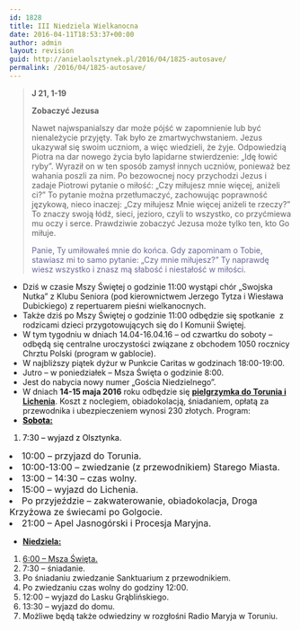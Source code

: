 ```yaml
---
id: 1828
title: III Niedziela Wielkanocna
date: 2016-04-11T18:53:37+00:00
author: admin
layout: revision
guid: http://anielaolsztynek.pl/2016/04/1825-autosave/
permalink: /2016/04/1825-autosave/
---
```

> **J 21, 1-19**
> 
> **Zobaczyć Jezusa**
> 
> Nawet najwspanialszy dar może pójść w zapomnienie lub być nienależycie przyjęty. Tak było ze zmartwychwstaniem. Jezus ukazywał się swoim uczniom, a więc wiedzieli, że żyje. Odpowiedzią Piotra na dar nowego życia było lapidarne stwierdzenie: &#8222;Idę łowić ryby&#8221;. Wyraził on w ten sposób zamysł innych uczniów, ponieważ bez wahania poszli za nim. Po bezowocnej nocy przychodzi Jezus i zadaje Piotrowi pytanie o miłość: &#8222;Czy miłujesz mnie więcej, aniżeli ci?&#8221; To pytanie można przetłumaczyć, zachowując poprawność językową, nieco inaczej: &#8222;Czy miłujesz Mnie więcej aniżeli te rzeczy?&#8221; To znaczy swoją łódź, sieci, jezioro, czyli to wszystko, co przyćmiewa mu oczy i serce. Prawdziwie zobaczyć Jezusa może tylko ten, kto Go miłuje.
> 
> <span style="color: #666699;">Panie, Ty umiłowałeś mnie do końca. Gdy zapominam o Tobie, stawiasz mi to samo pytanie: &#8222;Czy mnie miłujesz?&#8221; Ty naprawdę wiesz wszystko i znasz mą słabość i niestałość w miłości.</span>

  * Dziś w czasie Mszy Świętej o godzinie 11:00 wystąpi chór &#8222;Swojska Nutka&#8221; z Klubu Seniora (pod kierownictwem Jerzego Tytza i Wiesława Dubickiego) z repertuarem pieśni wielkanocnych.
  * Także dziś po Mszy Świętej o godzinie 11:00 odbędzie się spotkanie  z rodzicami dzieci przygotowujących się do I Komunii Świętej.
  * W tym tygodniu w dniach 14.04-16.04.16 &#8211; od czwartku do soboty &#8211; odbędą się centralne uroczystości związane z obchodem 1050 rocznicy Chrztu Polski (program w gablocie).
  * W najbliższy piątek dyżur w Punkcie Caritas w godzinach 18:00-19:00.
  * Jutro &#8211; w poniedziałek &#8211; Msza Święta o godzinie 8:00.
  * Jest do nabycia nowy numer &#8222;Gościa Niedzielnego&#8221;.
  * W dniach **14-15 maja 2016** roku odbędzie się **<span style="text-decoration: underline;">pielgrzymka do Torunia i Lichenia</span>**. Koszt z noclegiem, obiadokolacją, śniadaniem, opłatą za przewodnika i ubezpieczeniem wynosi 230 złotych. Program:
  * <span style="color: #000000;"><strong><span style="text-decoration: underline;">Sobota:</span> </strong></span>

 <span style="font-size: 16px;"></span>

  1. <span style="color: #000000;">7:30 &#8211; wyjazd z Olsztynka.</span>
<li style="font-size: 16px;">
  10:00 &#8211; przyjazd do Torunia.
</li>
<li style="font-size: 16px;">
  10:00-13:00 &#8211; zwiedzanie (z przewodnikiem) Starego Miasta.
</li>
<li style="font-size: 16px;">
  13:00 &#8211; 14:30 &#8211; czas wolny.
</li>
<li style="font-size: 16px;">
  15:00 &#8211; wyjazd do Lichenia.
</li>
<li style="font-size: 16px;">
  Po przyjeździe &#8211; zakwaterowanie, obiadokolacja, Droga Krzyżowa ze świecami po Golgocie.
</li>
<li style="font-size: 16px;">
  21:00 &#8211; Apel Jasnogórski i Procesja Maryjna.
</li>

  * <span style="text-decoration: underline;"><strong>Niedziela:</strong></span>

  1. <span style="text-decoration: underline;">6:00 &#8211; Msza Święta.</span>
  2. 7:30 &#8211; śniadanie.
  3. Po śniadaniu zwiedzanie Sanktuarium z przewodnikiem.
  4. Po zwiedzaniu czas wolny do godziny 12:00.
  5. 12:00 &#8211; wyjazd do Lasku Grąblińskiego.
  6. 13:30 &#8211; wyjazd do domu.
  7. Możliwe będą także odwiedziny w rozgłośni Radio Maryja w Toruniu.
